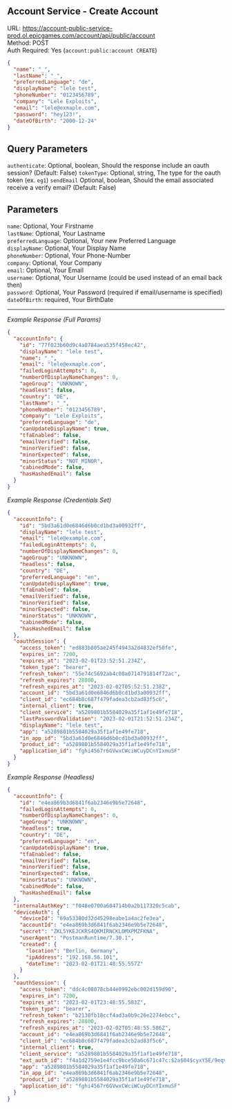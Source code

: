 ## Account Service - Create Account

URL: https://account-public-service-prod.ol.epicgames.com/account/api/public/account \
Method: POST \
Auth Required: Yes (`account:public:account CREATE`)

```json
{
  "name": "_",
  "lastName": "_",
  "preferredLanguage": "de",
  "displayName": "lele test",
  "phoneNumber": "0123456789",
  "company": "Lele Exploits",
  "email": "lele@exmaple.com",
  "password": "hey123!",
  "dateOfBirth": "2000-12-24"
}
```

## Query Parameters

`authenticate`: Optional, boolean, Should the response include an oauth session? (Default: False)
`tokenType`: Optional, string, The type for the oauth token (ex. `eg1`)
`sendEmail` Optional, boolean, Should the email associated receive a verify email? (Default: False)

## Parameters

`name`: Optional, Your Firstname <br/>
`lastName`: Optional, Your Lastname <br/>
`preferredLanguage`: Optional, Your new Preferred Language <br/>
`displayName`: Optional, Your Display Name <br/>
`phoneNumber`: Optional, Your Phone-Number <br/>
`company`: Optional, Your Company <br/>
`email`: Optional, Your Email <br/>
`username`: Optional, Your Username (could be used instead of an email back then) <br/>
`password`: Optional, Your Password (required if email/username is specified) <br/>
`dateOfBirth`: required, Your BirthDate

---

_Example Response (Full Params)_

```json
{
  "accountInfo": {
    "id": "77f023b60d9c4a0784aea535f458ec42",
    "displayName": "lele test",
    "name": "_",
    "email": "lele@exmaple.com",
    "failedLoginAttempts": 0,
    "numberOfDisplayNameChanges": 0,
    "ageGroup": "UNKNOWN",
    "headless": false,
    "country": "DE",
    "lastName": "_",
    "phoneNumber": "0123456789",
    "company": "Lele Exploits",
    "preferredLanguage": "de",
    "canUpdateDisplayName": true,
    "tfaEnabled": false,
    "emailVerified": false,
    "minorVerified": false,
    "minorExpected": false,
    "minorStatus": "NOT_MINOR",
    "cabinedMode": false,
    "hasHashedEmail": false
  }
}
```

_Example Response (Credentials Set)_

```json
{
  "accountInfo": {
    "id": "5bd3a61d0e6846d6b0cd1bd3a00932ff",
    "displayName": "lele test",
    "email": "lele@example.com",
    "failedLoginAttempts": 0,
    "numberOfDisplayNameChanges": 0,
    "ageGroup": "UNKNOWN",
    "headless": false,
    "country": "DE",
    "preferredLanguage": "en",
    "canUpdateDisplayName": true,
    "tfaEnabled": false,
    "emailVerified": false,
    "minorVerified": false,
    "minorExpected": false,
    "minorStatus": "UNKNOWN",
    "cabinedMode": false,
    "hasHashedEmail": false
  },
  "oauthSession": {
    "access_token": "ed883b805ae245f4943a2d4832ef50fe",
    "expires_in": 7200,
    "expires_at": "2023-02-01T23:52:51.234Z",
    "token_type": "bearer",
    "refresh_token": "55e74c5692ab4c08a0714791814f72ac",
    "refresh_expires": 28800,
    "refresh_expires_at": "2023-02-02T05:52:51.238Z",
    "account_id": "5bd3a61d0e6846d6b0cd1bd3a00932ff",
    "client_id": "ec684b8c687f479fadea3cb2ad83f5c6",
    "internal_client": true,
    "client_service": "a5289801b5584029a35f1af1e49fe718",
    "lastPasswordValidation": "2023-02-01T21:52:51.234Z",
    "displayName": "lele test",
    "app": "a5289801b5584029a35f1af1e49fe718",
    "in_app_id": "5bd3a61d0e6846d6b0cd1bd3a00932ff",
    "product_id": "a5289801b5584029a35f1af1e49fe718",
    "application_id": "fghi4567r6GVwxCWciWCuyDCnYIxmuSF"
  }
}
```

_Example Response (Headless)_

```json
{
  "accountInfo": {
    "id": "e4ea869b3d6841f6ab2346e9b5e72648",
    "failedLoginAttempts": 0,
    "numberOfDisplayNameChanges": 0,
    "ageGroup": "UNKNOWN",
    "headless": true,
    "country": "DE",
    "preferredLanguage": "en",
    "canUpdateDisplayName": true,
    "tfaEnabled": false,
    "emailVerified": false,
    "minorVerified": false,
    "minorExpected": false,
    "minorStatus": "UNKNOWN",
    "cabinedMode": false,
    "hasHashedEmail": false
  },
  "internalAuthKey": "f048e0700a604714b0a2b117320c5cab",
  "deviceAuth": {
    "deviceId": "69a53380d32d45298eabe1a4ac2fe3ea",
    "accountId": "e4ea869b3d6841f6ab2346e9b5e72648",
    "secret": "ZKL5YKEJCKRS4QKMIRNCKLOMXPMZFKNA",
    "userAgent": "PostmanRuntime/7.30.1",
    "created": {
      "location": "Berlin, Germany",
      "ipAddress": "192.168.56.101",
      "dateTime": "2023-02-01T21:48:55.557Z"
    }
  },
  "oauthSession": {
    "access_token": "ddc4c08078cb44e0992ebc002d159d90",
    "expires_in": 7200,
    "expires_at": "2023-02-01T23:48:55.583Z",
    "token_type": "bearer",
    "refresh_token": "b2130fb18ccf4ad3a0b9c26e2274ebcc",
    "refresh_expires": 28800,
    "refresh_expires_at": "2023-02-02T05:48:55.586Z",
    "account_id": "e4ea869b3d6841f6ab2346e9b5e72648",
    "client_id": "ec684b8c687f479fadea3cb2ad83f5c6",
    "internal_client": true,
    "client_service": "a5289801b5584029a35f1af1e49fe718",
    "ext_auth_id": "f4a1d2759e1e4fcc9bce50a6c671c47c:$2a$04$cyxY5E/9eqvP4q/9Dr6KguS3aweDLwD3pU2n88tUk7ifpRba/nv4W",
    "app": "a5289801b5584029a35f1af1e49fe718",
    "in_app_id": "e4ea869b3d6841f6ab2346e9b5e72648",
    "product_id": "a5289801b5584029a35f1af1e49fe718",
    "application_id": "fghi4567r6GVwxCWciWCuyDCnYIxmuSF"
  }
}
```
